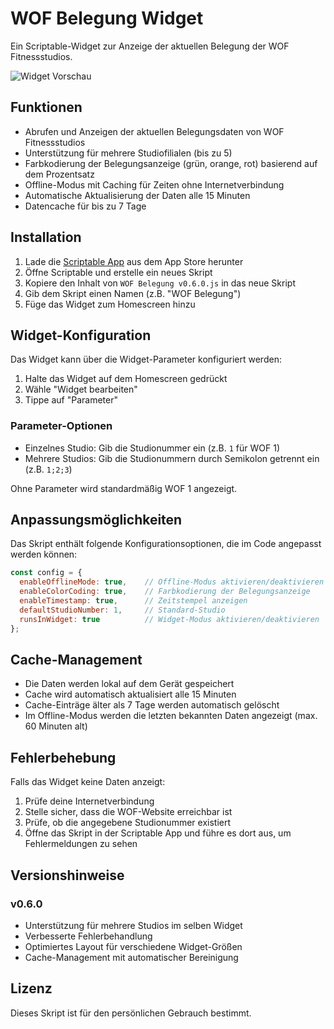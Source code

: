 # WOF Belegung Widget

Ein Scriptable-Widget zur Anzeige der aktuellen Belegung der WOF Fitnessstudios.

![Widget Vorschau](widget-preview.png)

## Funktionen

- Abrufen und Anzeigen der aktuellen Belegungsdaten von WOF Fitnessstudios
- Unterstützung für mehrere Studiofilialen (bis zu 5)
- Farbkodierung der Belegungsanzeige (grün, orange, rot) basierend auf dem Prozentsatz
- Offline-Modus mit Caching für Zeiten ohne Internetverbindung
- Automatische Aktualisierung der Daten alle 15 Minuten
- Datencache für bis zu 7 Tage

## Installation

1. Lade die [Scriptable App](https://apps.apple.com/de/app/scriptable/id1405459188) aus dem App Store herunter
2. Öffne Scriptable und erstelle ein neues Skript
3. Kopiere den Inhalt von `WOF Belegung v0.6.0.js` in das neue Skript
4. Gib dem Skript einen Namen (z.B. "WOF Belegung")
5. Füge das Widget zum Homescreen hinzu

## Widget-Konfiguration

Das Widget kann über die Widget-Parameter konfiguriert werden:

1. Halte das Widget auf dem Homescreen gedrückt
2. Wähle "Widget bearbeiten"
3. Tippe auf "Parameter"

### Parameter-Optionen

- Einzelnes Studio: Gib die Studionummer ein (z.B. `1` für WOF 1)
- Mehrere Studios: Gib die Studionummern durch Semikolon getrennt ein (z.B. `1;2;3`)

Ohne Parameter wird standardmäßig WOF 1 angezeigt.

## Anpassungsmöglichkeiten

Das Skript enthält folgende Konfigurationsoptionen, die im Code angepasst werden können:

```javascript
const config = {
  enableOfflineMode: true,    // Offline-Modus aktivieren/deaktivieren
  enableColorCoding: true,    // Farbkodierung der Belegungsanzeige
  enableTimestamp: true,      // Zeitstempel anzeigen
  defaultStudioNumber: 1,     // Standard-Studio
  runsInWidget: true          // Widget-Modus aktivieren/deaktivieren
};
```

## Cache-Management

- Die Daten werden lokal auf dem Gerät gespeichert
- Cache wird automatisch aktualisiert alle 15 Minuten
- Cache-Einträge älter als 7 Tage werden automatisch gelöscht
- Im Offline-Modus werden die letzten bekannten Daten angezeigt (max. 60 Minuten alt)

## Fehlerbehebung

Falls das Widget keine Daten anzeigt:

1. Prüfe deine Internetverbindung
2. Stelle sicher, dass die WOF-Website erreichbar ist
3. Prüfe, ob die angegebene Studionummer existiert
4. Öffne das Skript in der Scriptable App und führe es dort aus, um Fehlermeldungen zu sehen

## Versionshinweise

### v0.6.0
- Unterstützung für mehrere Studios im selben Widget
- Verbesserte Fehlerbehandlung
- Optimiertes Layout für verschiedene Widget-Größen
- Cache-Management mit automatischer Bereinigung

## Lizenz

Dieses Skript ist für den persönlichen Gebrauch bestimmt. 